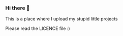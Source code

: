 ### Hi there 👋

This is a place where I upload my stupid little projects

Please read the LICENCE file :)
